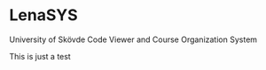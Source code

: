 LenaSYS
==============

University of Skövde Code Viewer and Course Organization System
 
This is just a test


